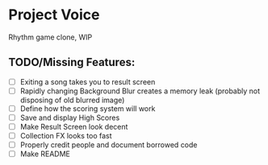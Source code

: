 # Project Voice

Rhythm game clone, WIP

## TODO/Missing Features:
- [ ] Exiting a song takes you to result screen
- [ ] Rapidly changing Background Blur creates a memory leak (probably not disposing of old blurred image)
- [ ] Define how the scoring system will work
- [ ] Save and display High Scores
- [ ] Make Result Screen look decent
- [ ] Collection FX looks too fast
- [ ] Properly credit people and document borrowed code
- [ ] Make README
